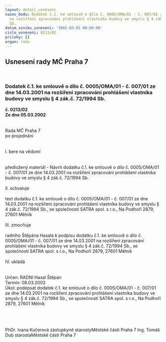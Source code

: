 ```yaml
---
layout: detail_usneseni
nazev_bodu: Dodatek č.1. ke smlouvě o dílo č. 0005/OMA/01 - č. 007/01 ze dne 14.03.2001
  na rozšíření zpracování prohlášení vlastníka budovy ve smyslu § 4 zák.č. 72/1994
  Sb.
datum_vzniku_usneseni: '2002-03-05 00:00:00'
cislo_usneseni: 0213/02
prilohy: []
organ: rada
---
```

<div id="ucUsn_pList" class="usn">
	<span><h2>Usnesení rady MČ Praha 7 </h2>
<br></span><div class="standBody">
<span><h3>Dodatek č.1. ke smlouvě o dílo č. 0005/OMA/01 - č. 007/01 ze dne 14.03.2001 na rozšíření zpracování prohlášení vlastníka budovy ve smyslu § 4 zák.č. 72/1994 Sb.</h3></span><div class="center">
		<strong>č. 0213/02</strong><br>
	</div>
<div class="center">
		<strong>Ze dne 05.03.2002</strong><br><br>
	</div>
<br>Rada MČ Praha 7<br>po projednání<br><br><br>I.	bere na vědomí<br><br> <br>předložený materiál - Návrh dodatku č.1. ke smlouvě o dílo č. 0005/OMA/01 - č. 007/01 ze dne 14.03.2001 na rozšíření zpracování prohlášení vlastníka budovy ve smyslu § 4 zák.č. 72/1994 Sb.<br><br>II.	schvaluje <br><br>text dodatku č.1. ke smlouvě o dílo č. 0005/OMA/01 - č. 007/01 ze dne 14.03.2001 na rozšíření zpracování prohlášení vlastníka budovy ve smyslu § 4 zák.č. 72/1994 Sb., se společností SATRA spol. s r.o., Na Podhoří 2879, 27601 Mělník<br><br>III.	zmocňuje <br><br>radního Štěpána Hasala k podpisu dodatku č.1. ke smlouvě o dílo č. 0005/OMA/01 - č. 007/01 ze dne 14.03.2001 na rozšíření zpracování prohlášení vlastníka budovy ve smyslu § 4 zák.č. 72/1994 Sb., se společností SATRA spol. s r.o., Na Podhoří 2879, 27601 Mělník<br><br>IV.	ukládá <br><br> <br>Určen:	RADNI Hasal Štěpán<br>Termín: 08.03.2002<br>Úkol:	podepsat dodatek č.1. ke smlouvě o dílo č. 0005/OMA/01 - č. 007/01 ze dne 14.03.2001 na rozšíření zpracování prohlášení vlastníka budovy ve smyslu § 4 zák.č. 72/1994 Sb., se společností SATRA spol. s r.o., Na Podhoří 2879, 27601 Mělník<br> <br><br> <br>	<br>PhDr. Ivana Kučerová zástupkyně starostyMěstské části Praha 7	Ing. Tomáš Dub starostaMěstské části Praha 7<br>	<br><br>
</div>
</div>